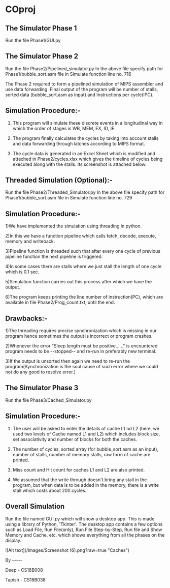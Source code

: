 # COproj

The Simulator Phase 1
-

Run the file Phase1/GUI.py

The Simulator Phase 2
-

Run the file Phase2/Pipelined_simulator.py
In the above file specify path for Phase1/bubble_sort.asm file in Simulate function line no. 716

The Phase 2 required to form a pipelined simulation of MIPS assembler and use data forwarding.
Final output of the program will be number of stalls, sorted data (bubble_sort.asm as input) and Instructions per cycle(IPC).

Simulation Procedure:-
-

1) This program will simulate these discrete events in a longitudinal way in which the order of stages is WB, MEM, EX, ID, IF.

2) The program finally calculates the cycles by taking into account stalls and data forwarding through latches according to MIPS format.

3) The cycle data is generated in an Excel Sheet which is modified and attached in Phase2/cycles.xlsx which gives the timeline of cycles being executed along with the stalls. Its screenshot is attached below:




Threaded Simulation (Optional):-
-

Run the file Phase2/Threaded_Simulator.py
In the above file specify path for Phase1/bubble_sort.asm file in Simulate function line no. 729

Simulation Procedure:-
-

1)We have implemented the simulation using threading in python.

2)In this we have a function pipeline which calls fetch, decode, execute, memory and writeback.

3)Pipeline function is threaded such that after every one cycle of previous pipeline function the next pipeline is triggered.

4)In some cases there are stalls where we just stall the length of one cycle which is 0.1 sec.

5)Simulation function carries out this process after which we have the output.

6)The program keeps printing the line number of instruction(PC), which are available in file Phase2/Prog_count.txt, until the end.

Drawbacks:-
-

1)The threading requires precise synchronization which is missing in our program hence sometimes the output is incorrect or program crashes.

2)Whenever the error "Sleep length must be positive......" is encountered program needs to be --stopped-- and re-run in preferably new terminal.

3)If the output is unsorted then again we need to re-run the program(Synchronization is the soul cause of such error where we could not do any good to resolve error.)

The Simulator Phase 3
-

Run the file Phase3/Cached_Simulator.py

Simulation Procedure:-
-

1) The user will be asked to enter the details of cache L1 nd L2 (here, we used two levels of Cache named L1 and L2) which includes block size, set associativity and number of blocks for both the caches.

2) The number of cycles, sorted array (for bubble_sort.asm as an input), number of stalls, number of memory stalls, raw form of cache are printed.

3) Miss count and Hit count for caches L1 and L2 are also printed.

4) We assumed that the write through doesn't bring any stall in the program, but when data is to be added in the memory, there is a write stall which costs about 200 cycles.

Overall Simulation
-

Run the file named GUI.py which will show a desktop app. This is made using a library of Python, 'Tkinter'. The desktop app contains a few options such as Load File, Run File(only), Run File Step-by-Step, Run file and Show Memory and Cache, etc. which shows everything from all the phases on the display.

![Alt text](/Images/Screenshot (6).png?raw=true "Caches")


By -----

Deep - CS18B008

Tapish - CS18B038
